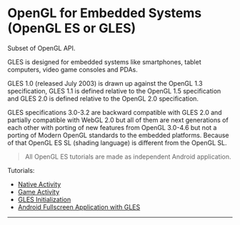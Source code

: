# OpenGL for Embedded Systems (OpenGL ES or GLES)

Subset of OpenGL API.

GLES is designed for embedded systems like smartphones, tablet computers, video game consoles and PDAs.

GLES 1.0 (released July 2003) is drawn up against the OpenGL 1.3 specification, GLES 1.1 is defined relative to the OpenGL 1.5 specification and GLES 2.0 is defined relative to the OpenGL 2.0 specification.

GLES specifications 3.0-3.2 are backward compatible with GLES 2.0 and partially compatible with WebGL 2.0 but all of them are next generations of each other with porting of new features from OpenGL 3.0-4.6 but not a porting of Modern OpenGL standards to the embedded platforms.
Because of that OpenGL ES SL (shading language) is different from the OpenGL SL.

> All OpenGL ES tutorials are made as independent Android application.

Tutorials:

* [Native Activity](001_native_activity/README.md)
* [Game Activity](002_game_activity/README.md)
* [GLES Initialization](003_gles_initialization/README.md)
* [Android Fullscreen Application with GLES](004_fullscreen/README.md)

---
